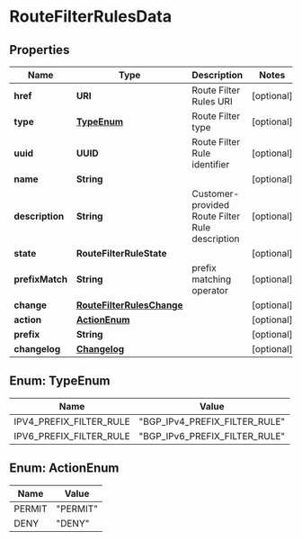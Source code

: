

# RouteFilterRulesData


## Properties

| Name | Type | Description | Notes |
|------------ | ------------- | ------------- | -------------|
|**href** | **URI** | Route Filter Rules URI |  [optional] |
|**type** | [**TypeEnum**](#TypeEnum) | Route Filter type |  [optional] |
|**uuid** | **UUID** | Route Filter Rule identifier |  [optional] |
|**name** | **String** |  |  [optional] |
|**description** | **String** | Customer-provided Route Filter Rule description |  [optional] |
|**state** | **RouteFilterRuleState** |  |  [optional] |
|**prefixMatch** | **String** | prefix matching operator |  [optional] |
|**change** | [**RouteFilterRulesChange**](RouteFilterRulesChange.md) |  |  [optional] |
|**action** | [**ActionEnum**](#ActionEnum) |  |  [optional] |
|**prefix** | **String** |  |  [optional] |
|**changelog** | [**Changelog**](Changelog.md) |  |  [optional] |



## Enum: TypeEnum

| Name | Value |
|---- | -----|
| IPV4_PREFIX_FILTER_RULE | &quot;BGP_IPv4_PREFIX_FILTER_RULE&quot; |
| IPV6_PREFIX_FILTER_RULE | &quot;BGP_IPv6_PREFIX_FILTER_RULE&quot; |



## Enum: ActionEnum

| Name | Value |
|---- | -----|
| PERMIT | &quot;PERMIT&quot; |
| DENY | &quot;DENY&quot; |



